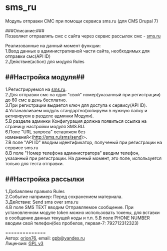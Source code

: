 sms_ru   
======   
Модуль отправки СМС при помощи сервиса sms.ru (для CMS Drupal 7)  

###Описание:###  
Позволяет отправлять смс с сайта через сервис рассылок смс - [sms.ru](http:\\sms.ru)

Реализованные на данный момент функции:  
1.Ввод данных в административной части сайта, необходимых для отправки смс(API ID)  
2.Действие(action) для модуля Rules  

##Настройка модуля##   
-------------   
1.Регистрируемся на [sms.ru](http://sms.ru/?panel=main&subpanel=programmer).  
2.Для отправки смс на один "свой" номер(указанный при регистрации) до 60 смс в день бесплатно.  
3.При регистрации выдается ключ для доступа к сервису(API ID).  
4.Устанавливаем модуль стандартно(копируем в нужную папку и активируем в разделе админки Модули).  
5.В разделе админки Конфигурация должна появиться ссылка на страницу настройки модуля SMS.RU.  
6.Поле "URL запроса" оставляем без изменений<(http://sms.ru/sms/send)>.  
7.В поле "API ID" вводим идентификатор, полученый при регистрации на сервисе sms.ru    
8.В поле "Номер телефона администратора" вводим телефон, указанный при регистрации.
На данный момент, это поле, используется только для теста отправки.


##Настройка рассылки   
---------------------   
1.Добавляем правило Rules  
2.Событие например: Перед сохранением материала.  
3.Действие: Send sms over sms.ru  
4.В поле SMS TEXT вводим Отправляемое сообщение.
При установленном модуле token можно использовать токены, для вставки в сообщение данных текущей ноды и т.п.
5.В поле PHONE NUMBER вводим свой телефон(без пробелов, первая-7: 792712312323)  





==============    
Автор: [orion76](http://www.drupal.ru/username/orion76), email: gpb@yandex.ru  
Лицензия: [GPL v3](http://choosealicense.com/licenses/gpl-v3/)   
